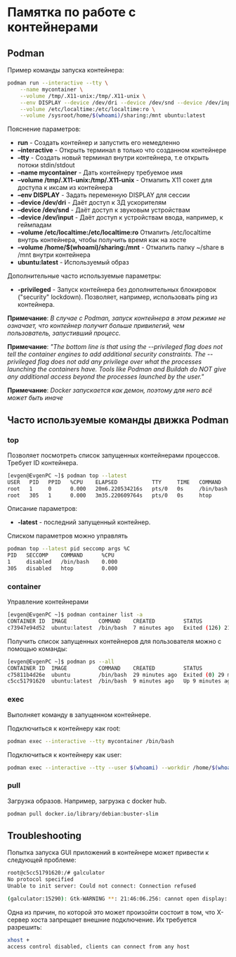 # Памятка по работе с контейнерами

## Podman
Пример команды запуска контейнера:

```sh 
podman run --interactive --tty \
    --name mycontainer \
    --volume /tmp/.X11-unix:/tmp/.X11-unix \
    --env DISPLAY --device /dev/dri --device /dev/snd --device /dev/input \
    --volume /etc/localtime:/etc/localtime:ro \
    --volume /sysroot/home/$(whoami)/sharing:/mnt ubuntu:latest
```

Пояснение параметров:
* **run** - Создать контейнер и запустить его немедленно
* **–interactive** - Открыть терминал в только что созданном контейнере
* **–tty** - Создать новый терминал внутри контейнера, т.е открыть потоки stdin/stdout
* **–name mycontainer** - Дать контейнеру требуемое имя
* **–volume /tmp/.X11-unix:/tmp/.X11-unix** - Отмапить X11 сокет для доступа к иксам из контейнера
* **–env DISPLAY** - Задать переменную DISPLAY для сессии
* **–device /dev/dri** - Даёт доступ к 3Д ускорителям
* **–device /dev/snd** - Даёт доступ к звуковым устройствам
* **–device /dev/input** - Даёт доступ к устройствам ввода, например, к геймпадам
* **–volume /etc/localtime:/etc/localtime:ro** Отмапить /etc/localtime внутрь контейнера, чтобы получить время как на хосте
* **–volume /home/$(whoami)/sharing:/mnt** - Отмапить папку ~/share в /mnt внутри контейнера
* **ubuntu:latest** - Используемый образ

Дополнительные часто используемые параметры:
* **-privileged** - Запуск контейнера без дополнительных блокировок ("security" lockdown). Позволяет, например, использовать ping из контейнера.

**Примечание**: _В случае с Podman, запуск контейнера в этом режиме не означает, что контейнер получит больше привилегий, чем пользователь, запустивший процесс._

**Примечание**: _"The bottom line is that using the --privileged flag does not tell the container engines to add additional security constraints. The --privileged flag does not add any privilege over what the processes launching the containers have. Tools like Podman and Buildah do NOT give any additional access beyond the processes launched by the user."_
 
**Примечание**: _Docker запускается как демон, поэтому для него всё может быть иначе_




## Часто используемые команды движка Podman
### top
Позволяет посмотреть список запущенных контейнерами процессов. Требует ID контейнера.

```sh
[evgen@EvgenPC ~]$ podman top --latest
USER   PID   PPID   %CPU    ELAPSED           TTY     TIME   COMMAND
root   1     0      0.000   20m6.220534216s   pts/0   0s     /bin/bash 
root   305   1      0.000   3m35.220609764s   pts/0   0s     htop 
```

Описание параметров:
* **-latest** - последний запущенный контейнер. 


Списком параметров можно управлять
```sh
podman top --latest pid seccomp args %C
PID   SECCOMP    COMMAND      %CPU
1     disabled   /bin/bash    0.000
305   disabled   htop         0.000
```


### container
Управление контейнерами

```sh
[evgen@EvgenPC ~]$ podman container list -a
CONTAINER ID  IMAGE          COMMAND    CREATED         STATUS                       PORTS   NAMES
c73947e94d52  ubuntu:latest  /bin/bash  7 minutes ago   Exited (126) 21 seconds ago          mycontainer
```


Получить список запущенных контейнеров для пользователя можно с помощью команды:
```sh
[evgen@EvgenPC ~]$ podman ps --all
CONTAINER ID  IMAGE          COMMAND    CREATED         STATUS                       PORTS   NAMES
c75811b4d26e  ubuntu         /bin/bash  29 minutes ago  Exited (0) 29 minutes ago            mystifying_dewdney
c5cc51791620  ubuntu:latest  /bin/bash  9 minutes ago   Up 9 minutes ago                     mycontainer
```


### exec
Выполняет команду в запущенном контейнере.

Подключиться к контейнеру как root:
```sh
podman exec --interactive --tty mycontainer /bin/bash
```

Подключиться к контейнеру как user:
```sh
podman exec --interactive --tty --user $(whoami) --workdir /home/$(whoami) mycontainer /bin/bash
```

### pull
Загрузка образов. Например, загрузка с docker hub.
```sh
podman pull docker.io/library/debian:buster-slim
```

## Troubleshooting
Попытка запуска GUI приложений в контейнере может привести к следующей проблеме:
```sh
root@c5cc51791620:/# galculator 
No protocol specified
Unable to init server: Could not connect: Connection refused

(galculator:15290): Gtk-WARNING **: 21:46:06.256: cannot open display: :0
```

Одна из причин, по которой это может произойти состоит в том, что X-сервер хоста запрещает внешние подключение. Их требуется разрешить:
```sh
xhost +
access control disabled, clients can connect from any host
```

